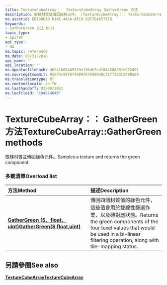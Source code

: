 ```yaml
---
title: TextureCubeArray：： TextureCubeArray GatherGreen 方法
description: 取樣材質並傳回綠色元件。 |TextureCubeArray：： TextureCubeArray GatherGreen 方法
ms.assetid: EB180EA9-D1AE-4ACA-A518-92F7E46571E8
keywords:
- GatherGreen 方法 HLSL
topic_type:
- apiref
api_type:
- NA
ms.topic: reference
ms.date: 05/31/2018
api_name: ''
api_location: ''
ms.openlocfilehash: d6241b68445333e136db7cdf84a58858fe932491
ms.sourcegitcommit: 92e74c99f8f4d097676959d0c317f533c2400a80
ms.translationtype: MT
ms.contentlocale: zh-TW
ms.lasthandoff: 03/09/2021
ms.locfileid: "104974040"
---
```

# <a name="texturecubearraygathergreen-methods"></a><span data-ttu-id="33726-105">TextureCubeArray：： GatherGreen 方法</span><span class="sxs-lookup"><span data-stu-id="33726-105">TextureCubeArray::GatherGreen methods</span></span>

<span data-ttu-id="33726-106">取樣材質並傳回綠色元件。</span><span class="sxs-lookup"><span data-stu-id="33726-106">Samples a texture and returns the green component.</span></span>

### <a name="overload-list"></a><span data-ttu-id="33726-107">多載清單</span><span class="sxs-lookup"><span data-stu-id="33726-107">Overload list</span></span>



| <span data-ttu-id="33726-108">方法</span><span class="sxs-lookup"><span data-stu-id="33726-108">Method</span></span>                                                                    | <span data-ttu-id="33726-109">描述</span><span class="sxs-lookup"><span data-stu-id="33726-109">Description</span></span>                                                                                                                                       |
|:--------------------------------------------------------------------------|:--------------------------------------------------------------------------------------------------------------------------------------------------|
| [<span data-ttu-id="33726-110">**GatherGreen (S、float、uint)**</span><span class="sxs-lookup"><span data-stu-id="33726-110">**GatherGreen(S,float,uint)**</span></span>](tcubearray-gathergreen-s-float-uint-.md)  | <span data-ttu-id="33726-111">傳回四個材質值的綠色元件，這些值會用於雙線性篩選作業，以及磚對應狀態。</span><span class="sxs-lookup"><span data-stu-id="33726-111">Returns the green components of the four texel values that would be used in a bi-linear filtering operation, along with tile-mapping status.</span></span><br/> |



## <a name="see-also"></a><span data-ttu-id="33726-112">另請參閱</span><span class="sxs-lookup"><span data-stu-id="33726-112">See also</span></span>

<dl> <dt>

[<span data-ttu-id="33726-113">**TextureCubeArray**</span><span class="sxs-lookup"><span data-stu-id="33726-113">**TextureCubeArray**</span></span>](texturecubearray.md)
</dt> </dl>

 

 





